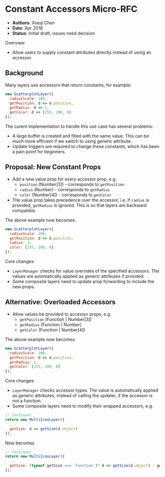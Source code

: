 # Constant Accessors Micro-RFC

* **Authors**: Xiaoji Chen
* **Date**: Apr 2018
* **Status**: Initial draft, issues need decision

Overview:
* Allow users to supply constant attributes directly instead of using an accessor.


## Background

Many layers use accessors that return constants, for example:

```js
new ScatterplotLayer({
  radiusScale: 100,
  getPosition: d => d.position,
  getRadius: d => 1,
  getColor: d => [255, 200, 0]
});
```

The curent implementation to handle this use case has several problems:

* A large buffer is created and filled with the same value. This can be much more efficient if we switch to using generic attribute.
* Update triggers are required to change these constants, which has been a pain point for beginners.


## Proposal: New Constant Props

* Add a new value prop for every accessor prop, e.g.
  + `position` (Number[3]) - corresponds to `getPosition`
  + `radius` (Number) - corresponds to `getRadius`
  + `color` (Number[4]) - corresponds to `getColor`
* The value prop takes precedence over the accessor, i.e. if `radius` is provided, `getRadius` is ignored. This is so that layers are backward compatible.

The above example now becomes:

```js
new ScatterplotLayer({
  radiusScale: 100,
  getPosition: d => d.position,
  radius: 1,
  color: [255, 200, 0]
});
```

Core changes:

- `LayerManager` checks for value overrides of the specified accessors. The values are automatically applied as generic attributes if provided.
- Some composite layers need to update prop forwarding to include the new props.


## Alternative: Overloaded Accessors

* Allow values be provided to accessor props, e.g.
  + `getPosition` (Function | Number[3])
  + `getRadius` (Function | Number)
  + `getColor` (Function | Number[4])

The above example now becomes:

```js
new ScatterplotLayer({
  radiusScale: 100,
  getPosition: d => d.position,
  getRadius: 1,
  getColor: [255, 200, 0]
});
```

Core changes:

- `LayerManager` checks accessor types. The value is automatically applied as generic attributes, instead of calling the updater, if the accessor is not a function.
- Some composite layers need to modify their wrapped accessors, e.g.

```js
// TextLayer
return new MultiIconLayer({
  ...
  getSize: d => getSize(d.object)
});
```

Now becomes

```js
// TextLayer
return new MultiIconLayer({
  ...
  getSize: (typeof getSize === 'function')? d => getSize(d.object) : getSize
});
```

